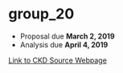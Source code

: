 # group_20
- Proposal due <strong>March 2, 2019</strong>
- Analysis due <strong>April 4, 2019</strong>

[Link to CKD Source Webpage](https://archive.ics.uci.edu/ml/datasets/Chronic_Kidney_Disease#)
